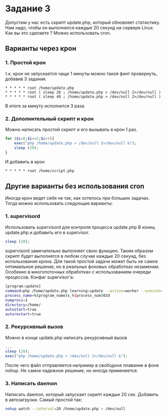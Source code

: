 # Задание 3
Допустим у нас есть скрипт update.php, который обновляет статистику. Нам надо, чтобы он выполнялся каждые 20 секунд на сервере Linux. Как вы это сделаете ? Можно использовать cron.

## Варианты через крон
### 1. Простой крон
 т.к. крон не запускается чаще 1 минуты можно такой финт провернуть, добавив 3 задания.
 ```cron
* * * * * root /home/update.php
* * * * * root ( sleep 20 ; /home/update.php > /dev/null 2>/dev/null )
* * * * * root ( sleep 40 ; /home/update.php > /dev/null 2>/dev/null )
```
В итоге за минуту исполнится 3 раза. 

### 2. Дополнительный скрипт и крон
Можно написать простой скрипт и его вызывать в крон 1 раз.
```php
for ($i=0;$i<=2;$i++){
	exec("php /home/update.php > /dev/null 2>/dev/null &");
	sleep (20);
}
```
И добавить в крон
```cron
* * * * * root /home/script.php
```

## Другие варианты без использования cron
Иногда крон ведет себя не так, как хотелось при больших задачах. Тогда можно использовать следующие варианты:
### 1. supervisord
Использовать supervisord для контроля процесса update.php
В конец update.php и добавить его в supervisor.
```php
sleep (20);
```
supervisord замечательно выполняет свою функцию. Таким образом скрипт будет выполнятся в любом случае каждые 20 секунд, без использования крона. Для такой простой задачи может быть не самое оптимальное решение, но в реальных фоновых обработках незаменим. Особенно в многопоточных обработках с использованием очереди процессов.
Конфиг supervisor'а:
```bash
[program:update]
command=php /home/update.php learning:update --action=worker --execute=1
process_name=%(program_name)s_%(process_num)02d
numprocs=1
directory=/home/
autostart=true
autorestart=true
```

### 2. Рекурсивный вызов
Можно в конце update.php 
написать рекурсивный вызов
```php
...
sleep (20);
exec("php /home/update.php > /dev/null 2>/dev/null &");
```
После чего файл отправляется например в свободное плавание в фоне nohup.
Не самое надежное решение, но иногда применяется.

### 3. Написать daemon 
Написать daemon, который запускает скрипт каждые 20 сек. Добавить в автозагрузки.
Самый простой так:
```bash
nohup watch --interval=20 /home/update.php > /dev/null
```
